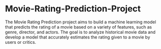 # Movie-Rating-Prediction-Project
The Movie Rating Prediction project aims to build a machine learning model that predicts the rating of a movie based on a variety of features, such as genre, director, and actors. The goal is to analyze historical movie data and develop a model that accurately estimates the rating given to a movie by users or critics.
